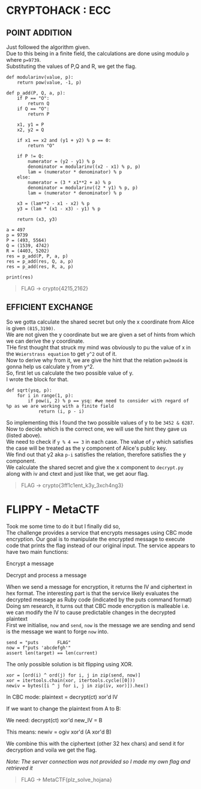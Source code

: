 # CRYPTOHACK : ECC

## POINT ADDITION
Just followed the algorithm given.  
Due to this being in a finite field, the calculations are done using modulo `p` where `p=9739`.  
Substituting the values of P,Q and R, we get the flag.

```
def modularinv(value, p):
    return pow(value, -1, p)

def p_add(P, Q, a, p):
    if P == "O":
        return Q
    if Q == "O":
        return P

    x1, y1 = P
    x2, y2 = Q

    if x1 == x2 and (y1 + y2) % p == 0:
        return "O"

    if P != Q:
        numerator = (y2 - y1) % p
        denominator = modularinv((x2 - x1) % p, p)
        lam = (numerator * denominator) % p
    else:
        numerator = (3 * x1**2 + a) % p
        denominator = modularinv((2 * y1) % p, p)
        lam = (numerator * denominator) % p

    x3 = (lam**2 - x1 - x2) % p
    y3 = (lam * (x1 - x3) - y1) % p

    return (x3, y3)

a = 497
p = 9739
P = (493, 5564)
Q = (1539, 4742)
R = (4403, 5202)
res = p_add(P, P, a, p)
res = p_add(res, Q, a, p)
res = p_add(res, R, a, p)
    
print(res)
```
> FLAG -> crypto{4215,2162}

## EFFICIENT EXCHANGE

So we gotta calculate the shared secret but only the x coordinate from Alice is given `(815,3190)`.  
We are not given the y coordinate but we are given a set of hints from which we can derive the y coordinate.  
THe first thought that struck my mind was obviously to pu the value of x in the `Weierstrass equation` to get `y^2` out of it.  
Now to derive why from it, we are give the hint that the relation `p≡3mod4` is gonna help us calculate y from y^2.  
So, first let us calculate the two possible value of y.  
I wrote the block for that.
```
def sqrt(ysq, p):
    for i in range(1, p):
        if pow(i, 2) % p == ysq: #we need to consider with regard of %p as we are working with a finite field
            return (i, p - i)
```
So implementing this I found the two possible values of y to be `3452 & 6287`.  
Now to decide which is the correct one, we will use the hint they gave us (listed above).  
We need to check if `y % 4 == 3` in each case. The value of `y` which satisfies the case will be treated as the y component of Alice's public key.  
We find out that y2 aka `p-i` satisfies the relation, therefore satisfies the y component.  
We calculate the shared secret and give the x component to `decrypt.py` along with iv and ctext and just like that, we get aour flag.

> FLAG -> crypto{3ff1c1ent_k3y_3xch4ng3}

# FLIPPY - MetaCTF
Took me some time to do it but I finally did so,  
The challenge provides a service that encrypts messages using CBC mode encryption. Our goal is to manipulate the encrypted message to execute code that prints the flag instead of our original input.
The service appears to have two main functions:

Encrypt a message  

Decrypt and process a message  


When we send a message for encryption, it returns the IV and ciphertext in hex format. The interesting part is that the service likely evaluates the decrypted message as Ruby code (indicated by the puts command format)  
Doing sm research, it turns out that CBC mode encryption is malleable i.e. we can modify the IV to cause predictable changes in the decrypted plaintext  
First we initialise, `now` and `send`, `now` is the message we are sending and send is the message we want to forge `now` into.
```
send = "puts       FLAG"
now = f"puts 'abcdefgh'"
assert len(target) == len(current)
```
The only possible solution is bit flipping using XOR.
```
xor = [ord(i) ^ ord(j) for i, j in zip(send, now)]
xor = itertools.chain(xor, itertools.cycle([0]))
newiv = bytes([i ^ j for i, j in zip(iv, xor)]).hex()
```
In CBC mode: plaintext = decrypt(ct) xor'd IV  

If we want to change the plaintext from A to B:  

We need: decrypt(ct) xor'd new_IV = B  

This means: newiv = ogiv xor'd (A xor'd B)

We combine this with the ciphertext (other 32 hex chars) and send it for decryption and voila we get the flag.  

_Note: The server connection was not provided so I made my own flag and retrieved it_

> FLAG -> MetaCTF{plz_solve_hojana}
